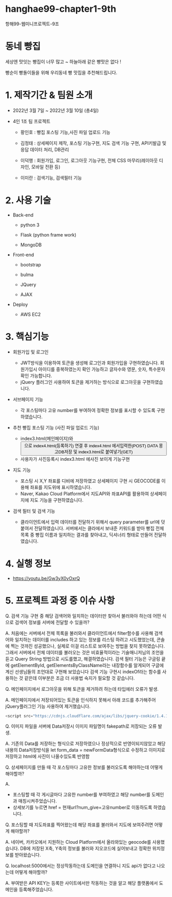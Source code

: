 # hanghae99-chapter1-9th
항해99-웹미니프로젝트-9조


# 동네 빵집

세상엔 맛잇는 빵집이 너무 많고 ~ 하늘아래 같은 빵맛은 없다 !

빵순이 빵돌이들을 위해 우리동네 빵 맛집을 추천해드립니다.


# 1. 제작기간 & 팀원 소개

- 2022년 3월 7일 ~ 2022년 3월 10일 (총4일)

- 4인 1조 팀 프로젝트

    * 황인호 : 빵집 포스팅 기능,사진 파일 업로드 기능

    * 김정태 : 상세페이지 제작, 포스팅 기능구현, 지도 검색 기능 구현, API키발급 및 응답 데이터 처리, DB관리
  
    * 이덕행 : 회원가입, 로그인, 로그아웃 기능구현, 전체 CSS 마무리(레이아웃 디자인, 모바일 전환 등)

    * 이미란 : 검색기능, 검색필터 기능




# 2. 사용 기술 


- Back-end

    * python 3

    * Flask (python frame work)

    * MongoDB


- Front-end

    * bootstrap

    * bulma

    * JQuery

    * AJAX

- Deploy

    * AWS EC2




# 3. 핵심기능

- 회원가입 및 로그인

  * JWT방식을 이용하여 토큰을 생성해 로그인과 회원가입을 구현하였습니다.
    회원가입시 아이디를 중복하였는지 확인 가능하고 글자수와 영문, 숫자, 특수문자 확인 가능합니다.
  * jQuery 플러그인 사용하여 토큰을 제거하는 방식으로 로그아웃을 구현하였습니다.

- 서브페이지 기능

  * 각 포스팅마다 고유 number를 부여하여 정확한 정보를 표시할 수 있도록 구현하였습니다.


- 추천 빵집 포스팅 기능 (사진 파일 업로드 기능)
  * index3.html(메인페이지)와 <button>으로 index4.html(등록하기) 연결 후 index4.html 에서입력한(POST) DATA 몽고DB저장 및 index3.html로 붙여넣기(GET)
  * 사용자가 사진등록시 index3.html 에사진 보이게 기능구현

- 지도 기능

  * 포스팅 시 X,Y 좌표를 디비에 저장하였고 상세페이지 구현 시 GEOCODE를 이용해 좌표를 지도위에 표시하였습니다.
  * Naver, Kakao Cloud Platform에서 지도API와 좌표API를 활용하여 상세페이지에 지도 기능을 구현하였습니다.


- 검색 필터 및 검색 기능

  * 클라이언트에서 입력 데이터를 전달하기 위해서 query parameter를 url에 덧붙여서 전달하였습니다.
    서버에서는 클라에서 보내준 키워드를 받아 빵집 전체 목록 중 빵집 이름과 일치하는 결과를 찾아내고,
    딕셔너리 형태로 만들어 전달하였습니다.



# 4. 실행 정보

 - https://youtu.be/Gw3yX0vOxrQ




# 5. 프로젝트 과정 중 이슈 사항

Q. 검색 기능 구현 중 해당 검색어와 일치하는 데이터만 찾아서 불러와야 하는데 어떤 식으로 검색어 정보를 서버에 전달할 수 있을까?

A. 처음에는 서버에서 전체 목록을 불러와서 클라이언트에서 filter함수를 사용해 검색어와 일치하는 데이터를 includes 하고 있는 정보를 리스팅 하려고 시도했었는데, 콘솔에 찍는 것까진 성공했으나, 실제로 이걸 리스트로 보여주는 방법을 찾지 못하였습니다. 그래서 서버에서 전체 데이터를 불러오는 것은 비효율적이라는 기술매니저님의 조언을 듣고 Query String 방법으로 시도를했고, 해결하였습니다. 
 검색 필터 기능은 구글링 끝에 getElementById, getElementsByClassName라는 내장함수를 알게되어 구글에 계신 선생님들의 조언대로 구현해 보았습니다 검색 기능 구현시 indexOf라는 함수를 사용하는 것 같은데 이부분은 조금 더 사용법 숙지가 필요할 것 같습니다. 

Q. 메인페이지에서 로그아웃을 위해 토큰을 제거하려 하는데 타입에러 오류가 발생.

A. 메인페이지에서 저장되어있는 토큰을 인식하지 못해서 아래 코드를 추가해주어 jQuery플러그인 기능 사용하여 제거했습니다.
   ```python 
   <script src="https://cdnjs.cloudflare.com/ajax/libs/jquery-cookie/1.4.1/jquery.cookie.js"></script>
   ```
Q. 이미지 파일을 서버에 Data저장시 이미지 파일명이 fakepath로 저장되는 오류 발생.
     
A. 기존의 Data를 저장하는 형식으로 저장하였으나 정상적으로 반영이되지않았고 해당내용의 Data저장방식을 let form_data = newFormData형식으로 수정하고
이미지로 저장하고 html에 사진이 나올수있도록 반영함
     
Q. 상세페이지를 만들 때 각 포스팅마다 고유한 정보를 불러오도록 해야하는데 어떻게 해야할까?
 
A.
  - 포스팅할 때 각 게시글마다 고유한 number를 부여하였고 해당 number를 도메인과 매칭시켜주었습니다.
  - 상세보기를 누르면 href = 현재url?num_give=고유number로 이동하도록 하였습니다.

Q. 포스팅할 때 지도좌표를 찍어왔는데 해당 좌표를 불러와서 지도에 보여주려면 어떻게 해야할까?

A. 네이버, 카카오에서 지원하는 Cloud Platform에서 올라와있는 geocode를 사용했습니다. DB에 저장된 X축, Y축의 정보를 불러와 지오코드에 실어보내고 정확한 위치정보를 받아왔습니다.

Q. localhost:5000에서는 정상작동하는데 도메인을 연결하니 지도 api가 없다고 나오는데 어떻게 해야할까?

A. 부여받은 API KEY는 등록한 사이트에서만 작동하는 것을 알고 해당 플랫폼에서 도메인을 등록해주었습니다.


